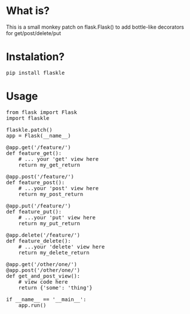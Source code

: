 # What is?

 This is a small monkey patch on flask.Flask() to add bottle-like decorators for get/post/delete/put

# Instalation?

<pre>
pip install flaskle
</pre>

# Usage
<pre>
from flask import Flask
import flaskle

flaskle.patch()
app = Flask(__name__)

@app.get('/feature/')
def feature_get():
    # ... your 'get' view here
    return my_get_return

@app.post('/feature/')
def feature_post():
    # ...your 'post' view here
    return my_post_return

@app.put('/feature/')
def feature_put():
    # ...your 'put' view here
    return my_put_return

@app.delete('/feature/')
def feature_delete():
    # ...your 'delete' view here
    return my_delete_return

@app.get('/other/one/')
@app.post('/other/one/')
def get_and_post_view():
    # view code here
    return {'some': 'thing'}

if __name__ == '__main__':
    app.run()
</pre>
